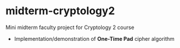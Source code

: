 # midterm-cryptology2
Mini midterm faculty project for Cryptology 2 course
- Implementation/demonstration of **One-Time Pad** cipher algorithm
